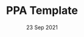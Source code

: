 ---
title: PPA Template
summary: Create your own PPA for Debian and Arch LInux
date: 23 Sep 2021
links:
- title: GitHub
  href: https://github.com/tumble1999/ppa-template
experience:
  languages: [sh,html]
  platforms: [web,debian,arch]
---